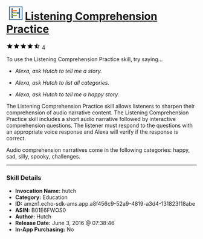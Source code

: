 # &nbsp;<img src="skill_icon" alt="Listening Comprehension Practice icon" width="36"> [Listening Comprehension Practice](http://alexa.amazon.com/#skills/amzn1.echo-sdk-ams.app.a8f456c9-52a9-4819-a3d4-131823f18abe)
![4.8 stars](../../images/ic_star_black_18dp_1x.png)![4.8 stars](../../images/ic_star_black_18dp_1x.png)![4.8 stars](../../images/ic_star_black_18dp_1x.png)![4.8 stars](../../images/ic_star_black_18dp_1x.png)![4.8 stars](../../images/ic_star_half_black_18dp_1x.png) 4

To use the Listening Comprehension Practice skill, try saying...

* *Alexa, ask Hutch to tell me a story.*

* *Alexa, ask Hutch to list all categories.*

* *Alexa, ask Hutch to tell me a happy story.*

The Listening Comprehension Practice skill allows listeners to sharpen their comprehension of audio narrative content. The Listening Comprehension Practice skill includes a short audio narrative followed by interactive comprehension questions. The listener must respond to the questions with an appropriate voice response and Alexa will verify if the response is correct.

Audio comprehension narratives come in the following categories: happy, sad, silly, spooky, challenges.

***

### Skill Details

* **Invocation Name:** hutch
* **Category:** Education
* **ID:** amzn1.echo-sdk-ams.app.a8f456c9-52a9-4819-a3d4-131823f18abe
* **ASIN:** B01E6FWOS0
* **Author:** Hutch
* **Release Date:** June 3, 2016 @ 07:38:46
* **In-App Purchasing:** No
